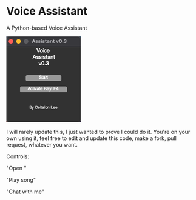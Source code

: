# Voice Assistant
A Python-based Voice Assistant

![visual](/images/visual.png?raw=true)

I will rarely update this, I just wanted to prove I could do it. You're on your own using it, feel free to edit and update this code, make a fork, pull request, whatever you want.

Controls:

"Open <app>"

"Play song"

"Chat with me"
